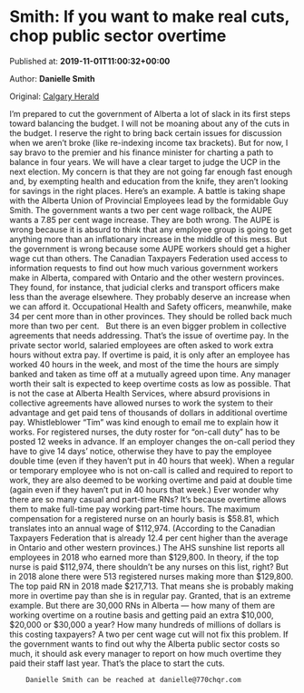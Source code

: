
# Smith: If you want to make real cuts, chop public sector overtime

Published at: **2019-11-01T11:00:32+00:00**

Author: **Danielle Smith**

Original: [Calgary Herald](https://calgaryherald.com/opinion/columnists/smith-if-you-want-to-make-real-cuts-chop-public-sector-overtime)

I’m prepared to cut the government of Alberta a lot of slack in its first steps toward balancing the budget. I will not be moaning about any of the cuts in the budget. I reserve the right to bring back certain issues for discussion when we aren’t broke (like re-indexing income tax brackets). But for now, I say bravo to the premier and his finance minister for charting a path to balance in four years. We will have a clear target to judge the UCP in the next election.
My concern is that they are not going far enough fast enough and, by exempting health and education from the knife, they aren’t looking for savings in the right places.
Here’s an example. A battle is taking shape with the Alberta Union of Provincial Employees lead by the formidable Guy Smith. The government wants a two per cent wage rollback, the AUPE wants a 7.85 per cent wage increase. They are both wrong.
The AUPE is wrong because it is absurd to think that any employee group is going to get anything more than an inflationary increase in the middle of this mess. But the government is wrong because some AUPE workers should get a higher wage cut than others.
The Canadian Taxpayers Federation used access to information requests to find out how much various government workers make in Alberta, compared with Ontario and the other western provinces. They found, for instance, that judicial clerks and transport officers make less than the average elsewhere. They probably deserve an increase when we can afford it. Occupational Health and Safety officers, meanwhile, make 34 per cent more than in other provinces. They should be rolled back much more than two per cent.  
But there is an even bigger problem in collective agreements that needs addressing. That’s the issue of overtime pay.
In the private sector world, salaried employees are often asked to work extra hours without extra pay. If overtime is paid, it is only after an employee has worked 40 hours in the week, and most of the time the hours are simply banked and taken as time off at a mutually agreed upon time. Any manager worth their salt is expected to keep overtime costs as low as possible.
That is not the case at Alberta Health Services, where absurd provisions in collective agreements have allowed nurses to work the system to their advantage and get paid tens of thousands of dollars in additional overtime pay.
Whistleblower “Tim” was kind enough to email me to explain how it works. For registered nurses, the duty roster for “on-call duty” has to be posted 12 weeks in advance. If an employer changes the on-call period they have to give 14 days’ notice, otherwise they have to pay the employee double time (even if they haven’t put in 40 hours that week). When a regular or temporary employee who is not on-call is called and required to report to work, they are also deemed to be working overtime and paid at double time (again even if they haven’t put in 40 hours that week.) Ever wonder why there are so many casual and part-time RNs? It’s because overtime allows them to make full-time pay working part-time hours.
The maximum compensation for a registered nurse on an hourly basis is $58.81, which translates into an annual wage of $112,974. (According to the Canadian Taxpayers Federation that is already 12.4 per cent higher than the average in Ontario and other western provinces.)
The AHS sunshine list reports all employees in 2018 who earned more than $129,800. In theory, if the top nurse is paid $112,974, there shouldn’t be any nurses on this list, right?
But in 2018 alone there were 513 registered nurses making more than $129,800. The top paid RN in 2018 made $217,713. That means she is probably making more in overtime pay than she is in regular pay. Granted, that is an extreme example. But there are 30,000 RNs in Alberta — how many of them are working overtime on a routine basis and getting paid an extra $10,000, $20,000 or $30,000 a year? How many hundreds of millions of dollars is this costing taxpayers?
A two per cent wage cut will not fix this problem.
If the government wants to find out why the Alberta public sector costs so much, it should ask every manager to report on how much overtime they paid their staff last year. That’s the place to start the cuts.

        Danielle Smith can be reached at danielle@770chqr.com
      
